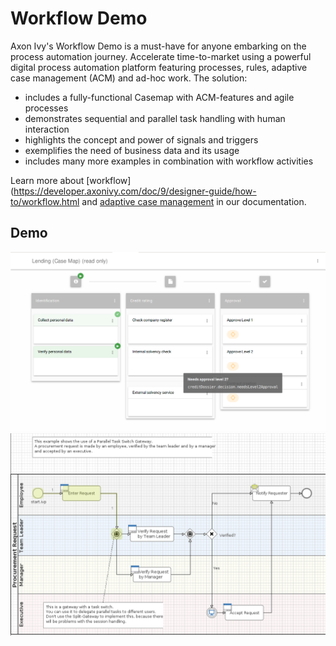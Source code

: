 # Workflow Demo
Axon Ivy's Workflow Demo is a must-have for anyone embarking on the process
automation journey. Accelerate time-to-market using a powerful digital process
automation platform featuring processes, rules, adaptive case management (ACM)
and ad-hoc work. The solution:
 
- includes a fully-functional Casemap with ACM-features and agile processes
- demonstrates sequential and parallel task handling with human interaction
- highlights the concept and power of signals and triggers
- exemplifies the need of business data and its usage
- includes many more examples in combination with workflow activities

Learn more about [workflow](https://developer.axonivy.com/doc/9/designer-guide/how-to/workflow.html and [adaptive case management](https://developer.axonivy.com/doc/9/concepts/adaptive-case-management.html) in our documentation.

## Demo

![Workflow Demo 1](screen1.png "Workflow Demo 1")
![Workflow Demo 2](screen2.png "Workflow Demo 2")

